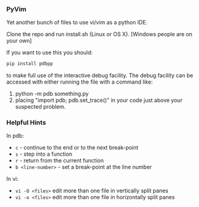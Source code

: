 ### PyVim
Yet another bunch of files to use vi/vim as a python IDE. 

Clone the repo and run install.sh (Linux or OS X). [Windows people are on your own]

If you want to use this you should: 
```bash
pip install pdbpp
```
to make full use of the interactive debug facility. The debug facility can be accessed with either running the file with a command like:

1) python -m pdb something.py
2) placing "import pdb; pdb.set_trace()" in your code just above your suspected problem.

### Helpful Hints
In pdb:
* ```c``` - continue to the end or to the next break-point
* ```s``` - step into a function
* ```r``` - return from the current function
* ```b <line-number>``` - set a break-point at the line number

In vi:
* ```vi -O <files>``` edit more than one file in vertically split panes
* ```vi -o <files>``` edit more than one file in horizontally split panes
